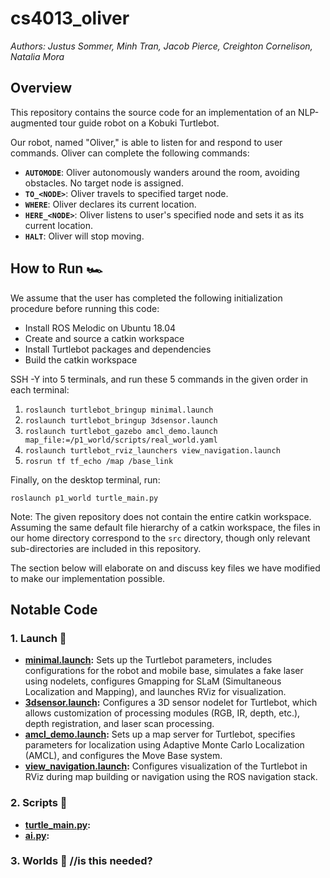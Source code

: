 # cs4013_oliver

*Authors: Justus Sommer, Minh Tran, Jacob Pierce, Creighton Cornelison, Natalia Mora*

## Overview

This repository contains the source code for an implementation of an NLP-augmented tour guide robot on a Kobuki Turtlebot.

Our robot, named "Oliver," is able to listen for and respond to user commands. Oliver can complete the following commands:

* **`AUTOMODE`**: Oliver autonomously wanders around the room, avoiding obstacles. No target node is assigned.
* **`TO_<NODE>`**: Oliver travels to specified target node.
* **`WHERE`**: Oliver declares its current location.
* **`HERE_<NODE>`**: Oliver listens to user's specified node and sets it as its current location.
* **`HALT`**: Oliver will stop moving.

## How to Run 🏎️

We assume that the user has completed the following initialization procedure before running this code:

* Install ROS Melodic on Ubuntu 18.04
* Create and source a catkin workspace
* Install Turtlebot packages and dependencies
* Build the catkin workspace

SSH -Y into 5 terminals, and run these 5 commands in the given order in each terminal:

1. `roslaunch turtlebot_bringup minimal.launch`
2. `roslaunch turtlebot_bringup 3dsensor.launch`
3. `roslaunch turtlebot_gazebo amcl_demo.launch map_file:=/p1_world/scripts/real_world.yaml`
4. `roslaunch turtlebot_rviz_launchers view_navigation.launch`
5. `rosrun tf tf_echo /map /base_link`

Finally, on the desktop terminal, run:

`roslaunch p1_world turtle_main.py`

Note: The given repository does not contain the entire catkin workspace. Assuming the same default file hierarchy of a catkin workspace, the files in our home directory correspond to the `src` directory, though only relevant sub-directories are included in this repository.

The section below will elaborate on and discuss key files we have modified to make our implementation possible.

## Notable Code

### 1. Launch 📁
* **[minimal.launch](https://github.com/nxm23763/cs4013_oliver/blob/main/turtlebot_bringup/launch/minimal.launch):** Sets up the Turtlebot parameters, includes configurations for the robot and mobile base, simulates a fake laser using nodelets, configures Gmapping for SLaM (Simultaneous Localization and Mapping), and launches RViz for visualization.
* **[3dsensor.launch](https://github.com/nxm23763/cs4013_oliver/blob/main/turtlebot_bringup/launch/3dsensor.launch):** Configures a 3D sensor nodelet for Turtlebot, which allows customization of processing modules (RGB, IR, depth, etc.), depth registration, and laser scan processing.
* **[amcl_demo.launch](https://github.com/nxm23763/cs4013_oliver/blob/main/turtlebot_gazebo/launch/amcl_demo.launch):** Sets up a map server for Turtlebot, specifies parameters for localization using Adaptive Monte Carlo Localization (AMCL), and configures the Move Base system.
* **[view_navigation.launch](https://github.com/nxm23763/cs4013_oliver/blob/main/turtlebot_rviz_launchers/launch/view_navigation.launch):** Configures visualization of the Turtlebot in RViz during map building or navigation using the ROS navigation stack.

### 2. Scripts 📁
* **[turtle_main.py](https://github.com/nxm23763/cs4013_oliver/blob/main/p1_world/scripts/turtle_main.py):**
* **[ai.py](https://github.com/nxm23763/cs4013_oliver/blob/main/p1_world/scripts/ai.py):**

### 3. Worlds 📁 //is this needed?
